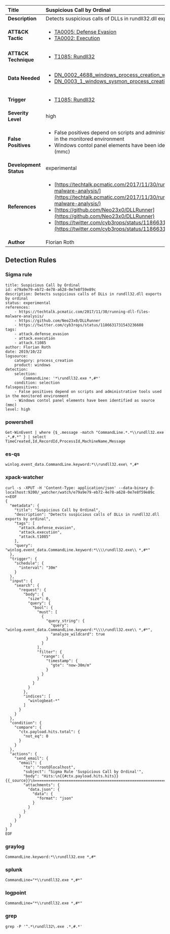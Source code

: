 | Title                    | Suspicious Call by Ordinal       |
|:-------------------------|:------------------|
| **Description**          | Detects suspicious calls of DLLs in rundll32.dll exports by ordinal |
| **ATT&amp;CK Tactic**    |  <ul><li>[TA0005: Defense Evasion](https://attack.mitre.org/tactics/TA0005)</li><li>[TA0002: Execution](https://attack.mitre.org/tactics/TA0002)</li></ul>  |
| **ATT&amp;CK Technique** | <ul><li>[T1085: Rundll32](https://attack.mitre.org/techniques/T1085)</li></ul>  |
| **Data Needed**          | <ul><li>[DN_0002_4688_windows_process_creation_with_commandline](../Data_Needed/DN_0002_4688_windows_process_creation_with_commandline.md)</li><li>[DN_0003_1_windows_sysmon_process_creation](../Data_Needed/DN_0003_1_windows_sysmon_process_creation.md)</li></ul>  |
| **Trigger**              | <ul><li>[T1085: Rundll32](../Triggers/T1085.md)</li></ul>  |
| **Severity Level**       | high |
| **False Positives**      | <ul><li>False positives depend on scripts and administrative tools used in the monitored environment</li><li>Windows contol panel elements have been identified as source (mmc)</li></ul>  |
| **Development Status**   | experimental |
| **References**           | <ul><li>[https://techtalk.pcmatic.com/2017/11/30/running-dll-files-malware-analysis/](https://techtalk.pcmatic.com/2017/11/30/running-dll-files-malware-analysis/)</li><li>[https://github.com/Neo23x0/DLLRunner](https://github.com/Neo23x0/DLLRunner)</li><li>[https://twitter.com/cyb3rops/status/1186631731543236608](https://twitter.com/cyb3rops/status/1186631731543236608)</li></ul>  |
| **Author**               | Florian Roth |


## Detection Rules

### Sigma rule

```
title: Suspicious Call by Ordinal
id: e79a9e79-eb72-4e78-a628-0e7e8f59e89c
description: Detects suspicious calls of DLLs in rundll32.dll exports by ordinal
status: experimental
references:
    - https://techtalk.pcmatic.com/2017/11/30/running-dll-files-malware-analysis/
    - https://github.com/Neo23x0/DLLRunner
    - https://twitter.com/cyb3rops/status/1186631731543236608
tags:
    - attack.defense_evasion
    - attack.execution
    - attack.t1085
author: Florian Roth
date: 2019/10/22
logsource:
    category: process_creation
    product: windows
detection:
    selection:
        CommandLine: '*\rundll32.exe *,#*'
    condition: selection
falsepositives:
    - False positives depend on scripts and administrative tools used in the monitored environment
    - Windows contol panel elements have been identified as source (mmc)
level: high

```





### powershell
    
```
Get-WinEvent | where {$_.message -match "CommandLine.*.*\\rundll32.exe .*,#.*" } | select TimeCreated,Id,RecordId,ProcessId,MachineName,Message
```


### es-qs
    
```
winlog.event_data.CommandLine.keyword:*\\rundll32.exe\ *,#*
```


### xpack-watcher
    
```
curl -s -XPUT -H 'Content-Type: application/json' --data-binary @- localhost:9200/_watcher/watch/e79a9e79-eb72-4e78-a628-0e7e8f59e89c <<EOF
{
  "metadata": {
    "title": "Suspicious Call by Ordinal",
    "description": "Detects suspicious calls of DLLs in rundll32.dll exports by ordinal",
    "tags": [
      "attack.defense_evasion",
      "attack.execution",
      "attack.t1085"
    ],
    "query": "winlog.event_data.CommandLine.keyword:*\\\\rundll32.exe\\ *,#*"
  },
  "trigger": {
    "schedule": {
      "interval": "30m"
    }
  },
  "input": {
    "search": {
      "request": {
        "body": {
          "size": 0,
          "query": {
            "bool": {
              "must": [
                {
                  "query_string": {
                    "query": "winlog.event_data.CommandLine.keyword:*\\\\rundll32.exe\\ *,#*",
                    "analyze_wildcard": true
                  }
                }
              ],
              "filter": {
                "range": {
                  "timestamp": {
                    "gte": "now-30m/m"
                  }
                }
              }
            }
          }
        },
        "indices": [
          "winlogbeat-*"
        ]
      }
    }
  },
  "condition": {
    "compare": {
      "ctx.payload.hits.total": {
        "not_eq": 0
      }
    }
  },
  "actions": {
    "send_email": {
      "email": {
        "to": "root@localhost",
        "subject": "Sigma Rule 'Suspicious Call by Ordinal'",
        "body": "Hits:\n{{#ctx.payload.hits.hits}}{{_source}}\n================================================================================\n{{/ctx.payload.hits.hits}}",
        "attachments": {
          "data.json": {
            "data": {
              "format": "json"
            }
          }
        }
      }
    }
  }
}
EOF

```


### graylog
    
```
CommandLine.keyword:*\\rundll32.exe *,#*
```


### splunk
    
```
CommandLine="*\\rundll32.exe *,#*"
```


### logpoint
    
```
CommandLine="*\\rundll32.exe *,#*"
```


### grep
    
```
grep -P '^.*\rundll32\.exe .*,#.*'
```



